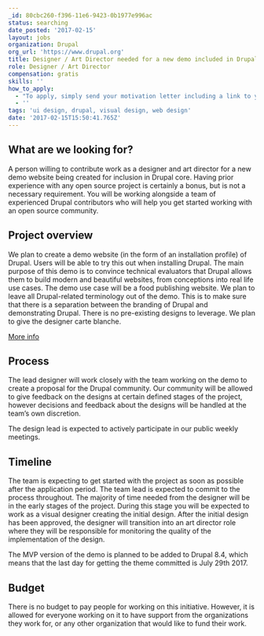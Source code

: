 ```yaml
---
_id: 80cbc260-f396-11e6-9423-0b1977e996ac
status: searching
date_posted: '2017-02-15'
layout: jobs
organization: Drupal
org_url: 'https://www.drupal.org'
title: Designer / Art Director needed for a new demo included in Drupal core
role: Designer / Art Director
compensation: gratis
skills: ''
how_to_apply:
  - "To apply, simply send your motivation letter including a link to your portfolio to drupal.designer.applications@gmail.com. Your application will be handled by the team. None of the materials from your portfolio will be published.\r\n\r\n**Applications are open until 17th of February 2017 12PM UTC.**"
  - ''
tags: 'ui design, drupal, visual design, web design'
date: '2017-02-15T15:50:41.765Z'
---
```

## What are we looking for?
A person willing to contribute work as a designer and art director for a new demo website being created for inclusion in Drupal core. Having prior experience with any open source project is certainly a bonus, but is not a necessary requirement. You will be working alongside a team of experienced Drupal contributors who will help you get started working with an open source community.

## Project overview
We plan to create a demo website (in the form of an installation profile) of Drupal. Users will be able to try this out when installing Drupal. The main purpose of this demo is to convince technical evaluators that Drupal allows them to build modern and beautiful websites, from conceptions into real life use cases. The demo use case will be a food publishing website. We plan to leave all Drupal-related terminology out of the demo. This is to make sure that there is a separation between the branding of Drupal and demonstrating Drupal. There is no pre-existing designs to leverage. We plan to give the designer carte blanche.

[More info](https://www.drupal.org/node/2847582)

## Process
The lead designer will work closely with the team working on the demo to create a proposal for the Drupal community. Our community will be allowed to give feedback on the designs at certain defined stages of the project, however decisions and feedback about the designs will be handled at the team’s own discretion.

The design lead is expected to actively participate in our public weekly meetings.

## Timeline
The team is expecting to get started with the project as soon as possible after the application period. The team lead is expected to commit to the process throughout. The majority of time needed from the designer will be in the early stages of the project. During this stage you will be expected to work as a visual designer creating the initial design. After the initial design has been approved, the designer will transition into an art director role where they will be responsible for monitoring the quality of the implementation of the design.

The MVP version of the demo is planned to be added to Drupal 8.4, which means that the last day for getting the theme committed is July 29th 2017.

## Budget
There is no budget to pay people for working on this initiative. However, it is allowed for everyone working on it to have support from the organizations they work for, or any other organization that would like to fund their work.
